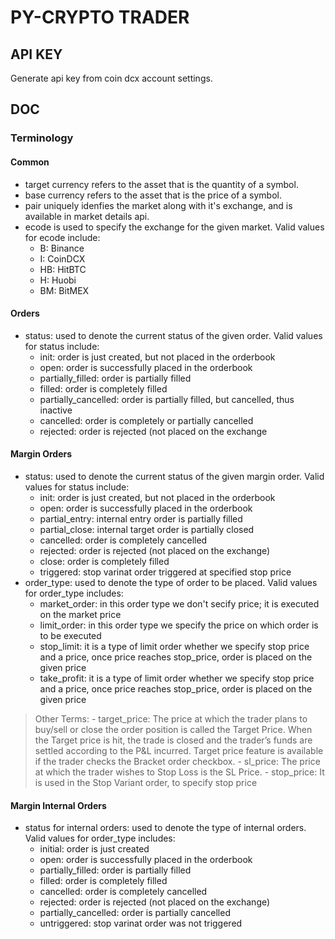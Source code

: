 # PY-CRYPTO TRADER

## API KEY
Generate api key from coin dcx account settings.

## DOC
### Terminology
#### Common
- target currency refers to the asset that is the quantity of a symbol.
- base currency refers to the asset that is the price of a symbol.
- pair uniquely idenfies the market along with it's exchange, and is available in market details api.
- ecode is used to specify the exchange for the given market. Valid values for ecode include:
  - B: Binance
  - I: CoinDCX
  - HB: HitBTC
  - H: Huobi
  - BM: BitMEX

#### Orders
- status: used to denote the current status of the given order. Valid values for status include:
  - init: order is just created, but not placed in the orderbook
  - open: order is successfully placed in the orderbook
  - partially_filled: order is partially filled
  - filled: order is completely filled
  - partially_cancelled: order is partially filled, but cancelled, thus inactive
  - cancelled: order is completely or partially cancelled
  - rejected: order is rejected (not placed on the exchange
#### Margin Orders
- status: used to denote the current status of the given margin order. Valid values for status include:
  - init: order is just created, but not placed in the orderbook
  - open: order is successfully placed in the orderbook
  - partial_entry: internal entry order is partially filled
  - partial_close: internal target order is partially closed
  - cancelled: order is completely cancelled
  - rejected: order is rejected (not placed on the exchange)
  - close: order is completely filled
  - triggered: stop varinat order triggered at specified stop price
- order_type: used to denote the type of order to be placed. Valid values for order_type includes:
  - market_order: in this order type we don't secify price; it is executed on the market price
  - limit_order: in this order type we specify the price on which order is to be executed
  - stop_limit: it is a type of limit order whether we specify stop price and a price, once price reaches stop_price, order is placed on the given price
  - take_profit: it is a type of limit order whether we specify stop price and a price, once price reaches stop_price, order is placed on the given price

> Other Terms: - target_price: The price at which the trader plans to buy/sell or close the order position is called the Target Price. When the Target price is hit, the trade is closed and the trader’s funds are settled according to the P&L incurred. Target price feature is available if the trader checks the Bracket order checkbox. - sl_price: The price at which the trader wishes to Stop Loss is the SL Price. - stop_price: It is used in the Stop Variant order, to specify stop price

#### Margin Internal Orders
- status for internal orders: used to denote the type of internal orders. Valid values for order_type includes:
  - initial: order is just created
  - open: order is successfully placed in the orderbook
  - partially_filled: order is partially filled
  - filled: order is completely filled
  - cancelled: order is completely cancelled
  - rejected: order is rejected (not placed on the exchange)
  - partially_cancelled: order is partially cancelled
  - untriggered: stop varinat order was not triggered